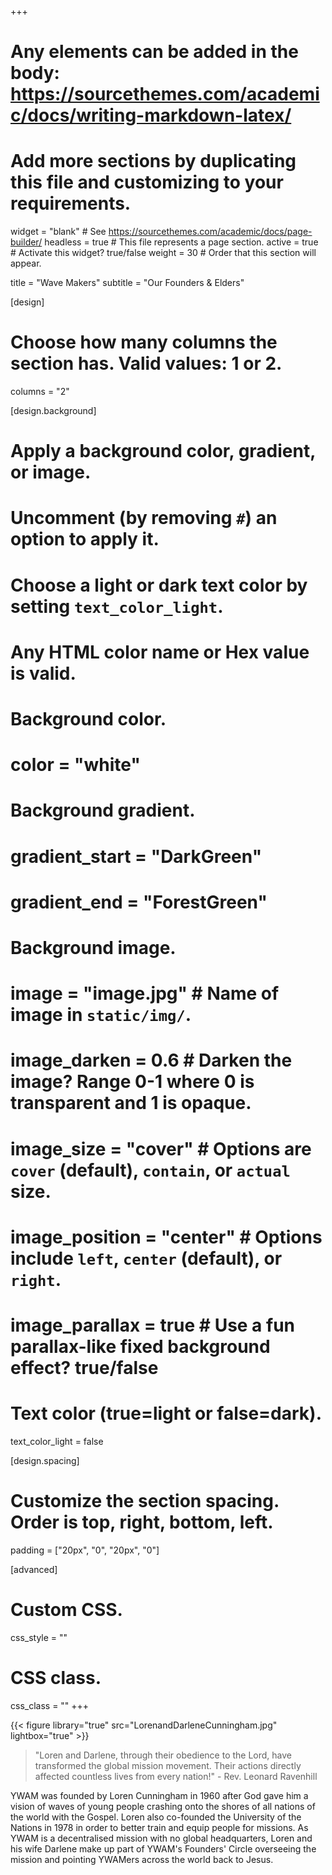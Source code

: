 +++
# Any elements can be added in the body: https://sourcethemes.com/academic/docs/writing-markdown-latex/
# Add more sections by duplicating this file and customizing to your requirements.

widget = "blank"  # See https://sourcethemes.com/academic/docs/page-builder/
headless = true  # This file represents a page section.
active = true  # Activate this widget? true/false
weight = 30  # Order that this section will appear.

title = "Wave Makers"
subtitle = "Our Founders & Elders"

[design]
  # Choose how many columns the section has. Valid values: 1 or 2.
  columns = "2"

[design.background]
  # Apply a background color, gradient, or image.
  #   Uncomment (by removing `#`) an option to apply it.
  #   Choose a light or dark text color by setting `text_color_light`.
  #   Any HTML color name or Hex value is valid.

  # Background color.
  # color = "white"

  # Background gradient.
  # gradient_start = "DarkGreen"
  # gradient_end = "ForestGreen"

  # Background image.
  # image = "image.jpg"  # Name of image in `static/img/`.
  # image_darken = 0.6  # Darken the image? Range 0-1 where 0 is transparent and 1 is opaque.
  # image_size = "cover"  #  Options are `cover` (default), `contain`, or `actual` size.
  # image_position = "center"  # Options include `left`, `center` (default), or `right`.
  # image_parallax = true  # Use a fun parallax-like fixed background effect? true/false

  # Text color (true=light or false=dark).
  text_color_light = false

[design.spacing]
  # Customize the section spacing. Order is top, right, bottom, left.
  padding = ["20px", "0", "20px", "0"]

[advanced]
 # Custom CSS.
 css_style = ""

 # CSS class.
 css_class = ""
+++

{{< figure library="true" src="LorenandDarleneCunningham.jpg" lightbox="true" >}}

> "Loren and Darlene, through their obedience to the Lord, have transformed the global mission movement. Their actions directly affected countless lives from every nation!" - Rev. Leonard Ravenhill

YWAM was founded by Loren Cunningham in 1960 after God gave him a vision of waves of young people crashing onto the shores of all nations of the world with the Gospel. Loren also co-founded the University of the Nations in 1978 in order to better train and equip people for missions. As YWAM is a decentralised mission with no global headquarters, Loren and his wife Darlene make up part of YWAM's Founders' Circle overseeing the mission and pointing YWAMers across the world back to Jesus.
